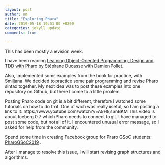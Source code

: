 ```yaml
---
layout: post
author: nm
title: "Exploring Pharo"
date: 2019-05-18 19:51:00 +0200
categories: jekyll update
comments: true

---
```


This has been mostly a revision week. 

I have been reading [Learning Object-Oriented Programming, Design and TDD with Pharo](http://files.pharo.org/books-pdfs/learning-oop/2018-04-01-LearningOOP.pdf) by Stéphane Ducasse with Damien Pollet. 
<p>Also, implemented some examples from the book for practice, with Smiljana. We decided to practice some pair programming and revise Pharo sintax together. My next idea was to post these examples into one repository on Github, but there I come to a little problem.</p>
Posting Pharo code on git is a bit different, therefore I watched some tutorials on how to do that. One of wich was really useful, so I am posting a link to it: https://www.youtube.com/watch?v=A9H8jsSnBKM
This video is about Iceberg 0.7 which Pharo needs to connect to git. I have managed to post some code, but not all of it. I encountered unusual error message, so I asked for help from the community.

Spend some time in creating Facebook group for Pharo GSoC students: [PharoGSoC2019](https://www.facebook.com/groups/433815790731437/) .

After I manage to resolve this issue, I will start revising graph structures and algorithms.
